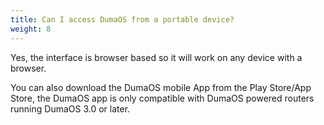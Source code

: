 ```yaml
---
title: Can I access DumaOS from a portable device?
weight: 8
---
```


Yes, the interface is browser based so it will work on any device with a browser. 

You can also download the DumaOS mobile App from the Play Store/App Store, the DumaOS app is only compatible with DumaOS powered routers running DumaOS 3.0 or later.
